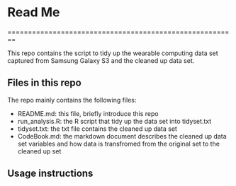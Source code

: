 # Read Me
========================================================

This repo contains the script to tidy up the wearable computing data set captured from Samsung Galaxy S3 and the cleaned up data set.

## Files in this repo 

The repo mainly contains the following files:

- README.md: this file, briefly introduce this repo
- run_analysis.R: the R script that tidy up the data set into tidyset.txt
- tidyset.txt: the txt file contains the cleaned up data set
- CodeBook.md: the markdown document describes the cleaned up data set variables and how data is transfromed from the original set to the cleaned up set

## Usage instructions




